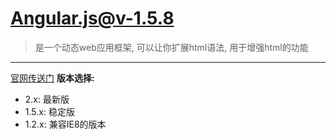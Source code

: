 # Angular.js@v-1.5.8
> 是一个动态web应用框架, 可以让你扩展html语法, 用于增强html的功能
------
[官网传送门](https://angularjs.org)
**版本选择:**
 + 2.x: 最新版
 + 1.5.x: 稳定版
 + 1.2.x: 兼容IE8的版本
